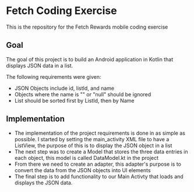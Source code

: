 # Fetch Coding Exercise
This is the repository for the Fetch Rewards mobile coding exercise

## Goal
The goal of this project is to build an Android application in Kotlin that displays JSON data in a list.

The following requirements were given:
* JSON Objects include id, listId, and name
* Objects where the name is "" or "null" should be ignored
* List should be sorted first by ListId, then by Name


## Implementation
* The implementation of the project requirements is done in as simple as possible. I started by setting the main_activity XML file to have a ListView, the purpose of this is to display the JSON object in a list
* The next step was to create a Model that stores the three data entries in each object, this model is called DataModel.kt in the project
* From there we need to create an adapter, this adapter's purpose is to convert the data from the JSON objects into UI elements
* The final step is to add functionality to our Main Activty that loads and displays the JSON data.
